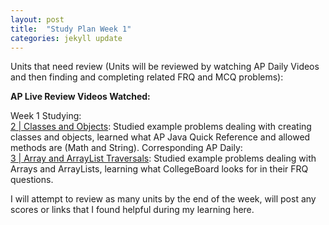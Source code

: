```yaml
---
layout: post
title:  "Study Plan Week 1"
categories: jekyll update
---
```


Units that need review (Units will be reviewed by watching AP Daily Videos and then finding and completing related FRQ and MCQ problems):

**AP Live Review Videos Watched:**

Week 1 Studying:
<br>
[2 | Classes and Objects](https://www.youtube.com/watch?v=wOzceGBpZRM&t): Studied example problems dealing with creating classes and objects, learned what AP Java Quick Reference and allowed methods are (Math and String). 
Corresponding AP Daily: 
<br>
[3 | Array and ArrayList Traversals](https://www.youtube.com/watch?v=JMxBmmcFyXU&t): Studied example problems dealing with Arrays and ArrayLists, learning what CollegeBoard looks for in their FRQ questions. 


I will attempt to review as many units by the end of the week, will post any scores or links that I found helpful during my learning here.
